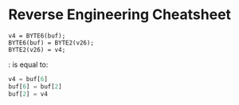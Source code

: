 # Reverse Engineering Cheatsheet

```text
v4 = BYTE6(buf);
BYTE6(buf) = BYTE2(v26);
BYTE2(v26) = v4;
```

: is equal to:

```python
v4 = buf[6]
buf[6] = buf[2]
buf[2] = v4
```
